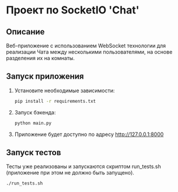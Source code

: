 # Проект по SocketIO 'Chat'

## Описание

Веб-приложение с использованием WebSocket технологии для реализации Чата между несколькими
пользователями, на основе разделения их на комнаты.

## Запуск приложения

1. Установите необходимые зависимости:

   ```bash
   pip install -r requirements.txt

2. Запуск бэкенда:

    ```bash
    python main.py

3. Приложение будет доступно по адресу http://127.0.0.1:8000

## Запуск тестов

Тесты уже реализованы и запускаются скриптом run_tests.sh (приложение при этом не должно быть запущено).

   ```bash
   ./run_tests.sh